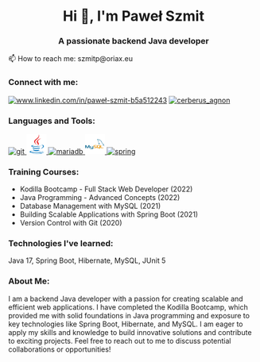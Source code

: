 <h1 align="center">Hi 👋, I'm Paweł Szmit</h1>
<h3 align="center">A passionate backend Java developer</h3>
📫 How to reach me: szmitp@oriax.eu
<h3 align="left">Connect with me:</h3>
<p align="left">
<a href="www.linkedin.com/in/paweł-szmit-b5a512243" target="blank"><img align="center" src="https://raw.githubusercontent.com/rahuldkjain/github-profile-readme-generator/master/src/images/icons/Social/linked-in-alt.svg" alt="www.linkedin.com/in/paweł-szmit-b5a512243" height="30" width="40" /></a>
<a href="https://www.leetcode.com/cerberus_agnon" target="blank"><img align="center" src="https://raw.githubusercontent.com/rahuldkjain/github-profile-readme-generator/master/src/images/icons/Social/leet-code.svg" alt="cerberus_agnon" height="30" width="40" /></a>
</p>
<h3 align="left">Languages and Tools:</h3>
<p align="left">
  <a href="https://git-scm.com/" target="_blank" rel="noreferrer"> <img src="https://www.vectorlogo.zone/logos/git-scm/git-scm-icon.svg" alt="git" width="40" height="40"/> </a>
  <a href="https://www.java.com" target="_blank" rel="noreferrer"> <img src="https://raw.githubusercontent.com/devicons/devicon/master/icons/java/java-original.svg" alt="java" width="40" height="40"/> </a>
  <a href="https://mariadb.org/" target="_blank" rel="noreferrer"> <img src="https://www.vectorlogo.zone/logos/mariadb/mariadb-icon.svg" alt="mariadb" width="40" height="40"/> </a>
  <a href="https://www.mysql.com/" target="_blank" rel="noreferrer"> <img src="https://raw.githubusercontent.com/devicons/devicon/master/icons/mysql/mysql-original-wordmark.svg" alt="mysql" width="40" height="40"/> </a>
  <a href="https://spring.io/" target="_blank" rel="noreferrer"> <img src="https://www.vectorlogo.zone/logos/springio/springio-icon.svg" alt="spring" width="40" height="40"/> </a>
</p>
<h3 align="left">Training Courses:</h3>
<ul>
  <li>Kodilla Bootcamp - Full Stack Web Developer (2022)</li>
  <li>Java Programming - Advanced Concepts (2022)</li>
  <li>Database Management with MySQL (2021)</li>
  <li>Building Scalable Applications with Spring Boot (2021)</li>
  <li>Version Control with Git (2020)</li>
</ul>
<h3 align="left">Technologies I've learned:</h3>
<p align="left">
  Java 17, Spring Boot, Hibernate, MySQL, JUnit 5
</p>
<h3 align="left">About Me:</h3>
<p align="left">
I am a backend Java developer with a passion for creating scalable and efficient web applications. I have completed the Kodilla Bootcamp, which provided me with solid foundations in Java programming and exposure to key technologies like Spring Boot, Hibernate, and MySQL. I am eager to apply my skills and knowledge to build innovative solutions and contribute to exciting projects. Feel free to reach out to me to discuss potential collaborations or opportunities!</p>
